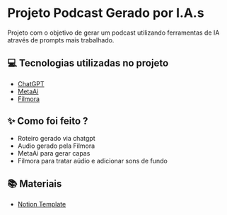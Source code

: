 # Projeto Podcast Gerado por I.A.s

Projeto com o objetivo de gerar um podcast utilizando ferramentas de IA através de prompts mais trabalhado.

## 💻 Tecnologias utilizadas no projeto

- [ChatGPT](https://chat.openai.com/) 
- [MetaAi](https://meta.ai)
- [Filmora](https://filmora.wondershare.net/)
  

## ✨ Como foi feito ?

- Roteiro gerado via chatgpt
- Audio gerado pela Filmora
- MetaAi para gerar capas
- Filmora para tratar aúdio e adicionar sons de fundo

## 📚 Materiais

- [Notion Template](https://www.notion.so/PAS-Podcast-AI-Studio-17a92c57433780449cc9e6213bca4e2f)

